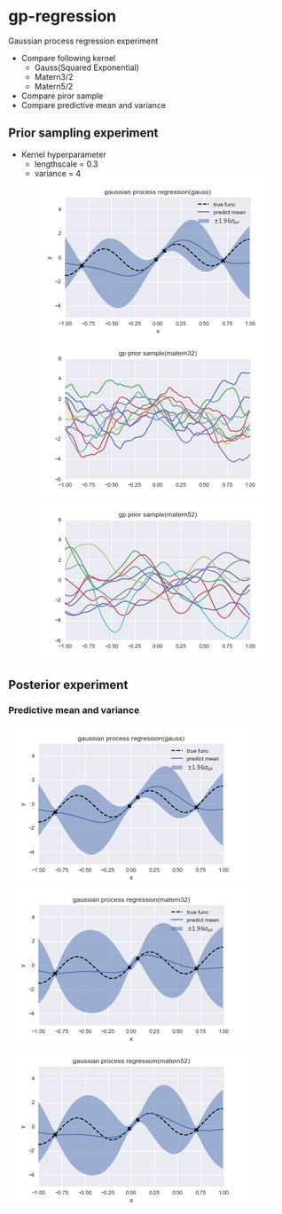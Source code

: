 # gp-regression
Gaussian process regression experiment
- Compare following kernel
    - Gauss(Squared Exponential)
    - Matern3/2
    - Matern5/2
- Compare piror sample
- Compare predictive mean and variance

## Prior sampling experiment
- Kernel hyperparameter
    - lengthscale = 0.3
    - variance = 4
![prior sample(gauss)](https://github.com/s-iwazaki/gp-regression/blob/master/image/gp-posterior-gauss.png)
![prior sample(matern3/2)](https://github.com/s-iwazaki/gp-regression/blob/master/image/gp-prior-matern32.png)
![prior sample(matern5/2)](https://github.com/s-iwazaki/gp-regression/blob/master/image/gp-prior-matern52.png)

## Posterior experiment
### Predictive mean and variance
![posterior (gauss)](https://github.com/s-iwazaki/gp-regression/blob/master/image/gp-posterior-gauss.png)
![posterior (matern3/2)](https://github.com/s-iwazaki/gp-regression/blob/master/image/gp-posterior-matern32.png)
![posterior (matern5/2)](https://github.com/s-iwazaki/gp-regression/blob/master/image/gp-posterior-matern52.png)